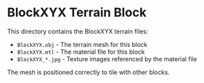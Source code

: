 # BlockXYX Terrain Block

This directory contains the BlockXYX terrain files:
- `BlockXYX.obj` - The terrain mesh for this block
- `BlockXYX.mtl` - The material file for this block
- `BlockXYX_*.jpg` - Texture images referenced by the material file

The mesh is positioned correctly to tile with other blocks.